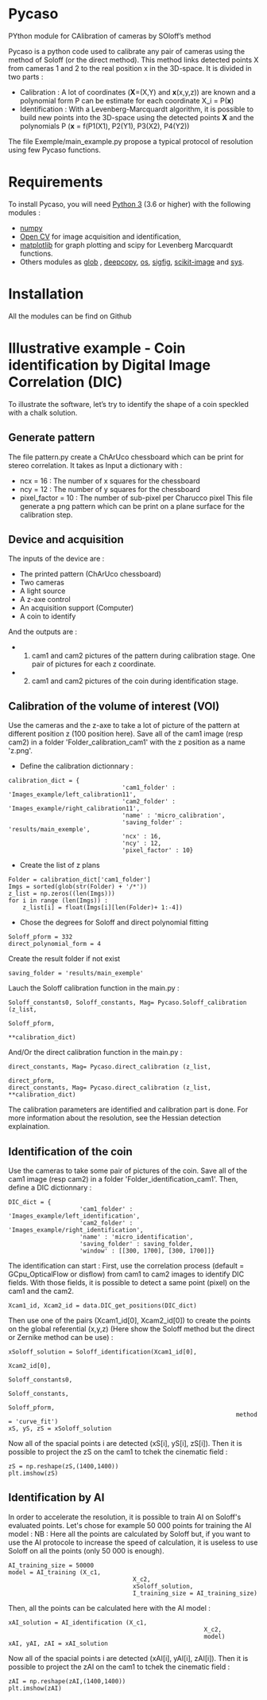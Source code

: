 # Pycaso
PYthon module for CAlibration of cameras by SOloff’s method

Pycaso is a python code used to calibrate any pair of cameras using the method of Soloff (or the direct method). This method links detected points X from cameras 1 and 2 to the real position x in the 3D-space. It is divided in two parts :
- Calibration : A lot of coordinates (**X**=(X,Y) and **x**(x,y,z)) are known and a polynomial form P can be estimate for each coordinate X_i = P(**x**)
- Identification : With a Levenberg-Marcquardt algorithm, it is possible to build new points into the 3D-space using the detected points **X** and the polynomials P (**x** = f(P1(X1), P2(Y1), P3(X2), P4(Y2)) 


The file Exemple/main_example.py propose a typical protocol of resolution using few Pycaso functions.

# Requirements
To install Pycaso, you will need [Python 3](https://www.python.org/downloads/) (3.6 or higher) with the following modules :
- [numpy](https://numpy.org/install/)
- [Open CV](https://pypi.org/project/opencv-python/) for image acquisition and identification, 
- [matplotlib](https://matplotlib.org/) for graph plotting and scipy for Levenberg  Marcquardt  functions. 
- Others modules as [glob](https://docs.python.org/3/library/glob.html) , [deepcopy](https://docs.python.org/3/library/copy.html), [os](https://docs.python.org/3/library/os.html), [sigfig](https://pypi.org/project/sigfig/), [scikit-image](https://scikit-image.org/docs/dev/install.html) and [sys](https://docs.python.org/3/library/sys.html). 

# Installation
All the modules can be find on Github

# Illustrative example - Coin identification by Digital Image Correlation (DIC)
To illustrate the software, let’s try to identify the shape of a coin speckled with
a chalk solution.

## Generate pattern
The file pattern.py create a ChArUco chessboard which can be print for stereo
correlation. It takes as Input a dictionary with :
- ncx = 16 : The number of x squares for the chessboard
- ncy = 12 : The number of y squares for the chessboard
- pixel_factor = 10 : The number of sub-pixel per Charucco pixel
This file generate a png pattern which can be print on a plane surface for the calibration step.

## Device and acquisition
The inputs of the device are :
- The printed pattern (ChArUco chessboard)
- Two cameras
- A light source
- A z-axe control
- An acquisition support (Computer)
- A coin to identify

And the outputs are :
- 1) cam1 and cam2 pictures of the pattern during calibration stage. One pair of
pictures for each z coordinate.
- 2) cam1 and cam2 pictures of the coin during identification stage.

## Calibration of the volume of interest (VOI)
Use the cameras and the z-axe to take a lot of picture of the pattern at different position z (100 position here).
Save all of the cam1 image (resp cam2) in a folder 'Folder_calibration_cam1' with the z position as a name 'z.png'.
- Define the calibration dictionnary :
```
calibration_dict = {
								'cam1_folder' : 'Images_example/left_calibration11',
								'cam2_folder' : 'Images_example/right_calibration11',
								'name' : 'micro_calibration',								
								'saving_folder' : 'results/main_exemple',
								'ncx' : 16,
								'ncy' : 12,
								'pixel_factor' : 10}
```
 - Create the list of z plans
```
Folder = calibration_dict['cam1_folder']
Imgs = sorted(glob(str(Folder) + '/*'))
z_list = np.zeros((len(Imgs)))
for i in range (len(Imgs)) :
    z_list[i] = float(Imgs[i][len(Folder)+ 1:-4])
```

- Chose the degrees for Soloff and direct polynomial fitting
```
Soloff_pform = 332
direct_polynomial_form = 4
```
Create the result folder if not exist
```
saving_folder = 'results/main_exemple'
```
Lauch the Soloff calibration function in the main.py :
```
Soloff_constants0, Soloff_constants, Mag= Pycaso.Soloff_calibration (z_list,
																				Soloff_pform,
																				**calibration_dict)
```
And/Or the direct calibration function in the main.py :
```
direct_constants, Mag= Pycaso.direct_calibration (z_list,
																		direct_pform,
direct_constants, Mag= Pycaso.direct_calibration (z_list,																		**calibration_dict)
```
The calibration parameters are identified and calibration part is done. For more information about the resolution, see the Hessian detection explaination.

## Identification of the coin
Use the cameras to take some pair of pictures of the coin.
Save all of the cam1 image (resp cam2) in a folder 'Folder_identification_cam1'. Then, define a DIC dictionnary :
```
DIC_dict = {
					'cam1_folder' : 'Images_example/left_identification',
					'cam2_folder' : 'Images_example/right_identification',
					'name' : 'micro_identification',
					'saving_folder' : saving_folder,
					'window' : [[300, 1700], [300, 1700]]}
```

The identification can start :
First, use the correlation process (default = GCpu_OpticalFlow or disflow) from cam1 to cam2 images to identify DIC fields. With those fields, it is possible to detect a same point (pixel) on the cam1 and the cam2.
```
Xcam1_id, Xcam2_id = data.DIC_get_positions(DIC_dict)
```
Then use one of the pairs (Xcam1_id[0], Xcam2_id[0]) to create the points on the global referential (x,y,z) (Here show the Soloff method but the direct or Zernike method can be use) :
```
xSoloff_solution = Soloff_identification(Xcam1_id[0],
																Xcam2_id[0],
																Soloff_constants0, 
																Soloff_constants,
																Soloff_pform,
																method = 'curve_fit')       
xS, yS, zS = xSoloff_solution
```
Now all of the spacial points i are detected (xS[i], yS[i], zS[i]). 
Then it is possible to project the zS on the cam1 to tchek the cinematic field :
```
zS = np.reshape(zS,(1400,1400))
plt.imshow(zS)
```

## Identification by AI
In order to accelerate the resolution, it is possible to train AI on Soloff's evaluated points.
Let's chose for example 50 000 points for training the AI model :
NB : Here all the points are calculated by Soloff but, if you want to use the AI protocole to increase the speed of calculation, it is useless to use Soloff on all the points (only 50 000 is enough).
```
AI_training_size = 50000
model = AI_training (X_c1,
								   X_c2,
								   xSoloff_solution,
								   I_training_size = AI_training_size)
```

Then, all the points can be calculated here with the AI model :
```
xAI_solution = AI_identification (X_c1,
													   X_c2,
													   model)
xAI, yAI, zAI = xAI_solution
```
Now all of the spacial points i are detected (xAI[i], yAI[i], zAI[i]). 
Then it is possible to project the zAI on the cam1 to tchek the cinematic field :
```
zAI = np.reshape(zAI,(1400,1400))
plt.imshow(zAI)
```
